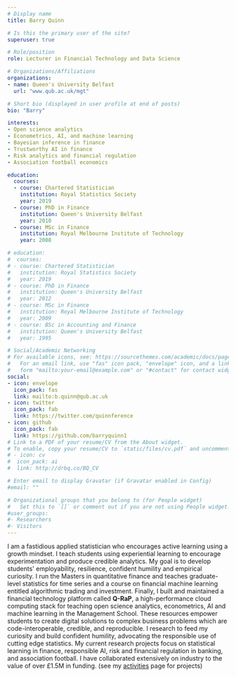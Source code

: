 ```yaml
---
# Display name
title: Barry Quinn

# Is this the primary user of the site?
superuser: true

# Role/position
role: Lecturer in Financial Technology and Data Science

# Organizations/Affiliations
organizations:
- name: Queen's University Belfast
  url: "www.qub.ac.uk/mgt"

# Short bio (displayed in user profile at end of posts)
bio: "Barry"

interests:
- Open science analytics
- Econometrics, AI, and machine learning
- Bayesian inference in finance
- Trustworthy AI in finance
- Risk analytics and financial regulation
- Association football economics

education:
  courses:
  - course: Chartered Statistician
    institution: Royal Statistics Society
    year: 2019
  - course: PhD in Finance
    institution: Queen's University Belfast
    year: 2010
  - course: MSc in Finance
    institution: Royal Melbourne Institute of Technology
    year: 2008

# education:
#  courses:
# - course: Chartered Statistician
#   institution: Royal Statistics Society
#   year: 2019
# - course: PhD in Finance
#   institution: Queen's University Belfast
#   year: 2012
# - course: MSc in Finance
#   institution: Royal Melbourne Institute of Technology
#   year: 2009
# - course: BSc in Accounting and Finance
#   institution: Queen's University Belfast
#   year: 1995

# Social/Academic Networking
# For available icons, see: https://sourcethemes.com/academic/docs/page-builder/#icons
#   For an email link, use "fas" icon pack, "envelope" icon, and a link in the
#   form "mailto:your-email@example.com" or "#contact" for contact widget.
social:
- icon: envelope
  icon_pack: fas
  link: mailto:b.quinn@qub.ac.uk
- icon: twitter
  icon_pack: fab
  link: https://twitter.com/quinnference
- icon: github
  icon_pack: fab
  link: https://github.com/barryquinn1
# Link to a PDF of your resume/CV from the About widget.
# To enable, copy your resume/CV to `static/files/cv.pdf` and uncomment the lines below.
# - icon: cv
#  icon_pack: ai
#  link: http://drbq.co/BQ_CV

# Enter email to display Gravatar (if Gravatar enabled in Config)
#email: ""

# Organizational groups that you belong to (for People widget)
#   Set this to `[]` or comment out if you are not using People widget.
#user_groups:
#- Researchers
#- Visitors
---
```


I am a fastidious applied statistician who encourages active learning using a growth mindset. I teach students using experiential learning to encourage experimentation and produce credible analytics. My goal is to develop students' employability, resilience, confident humility and empirical curiosity. I run the Masters in quantitative finance and teaches graduate-level statistics for time series and a course on financial machine learning entitled algorithmic trading and investment. Finally, I built and maintained a financial technology platform called **Q-RaP**, a high-performance cloud computing stack for teaching open science analytics, econometrics, AI and machine learning in the Management School. These resources empower students to create digital solutions to complex business problems which are code-interoperable, credible, and reproducible. I research to feed my curiosity and build confident humility, advocating the responsible use of cutting edge statistics. My current research projects focus on statistical learning in finance, responsible AI, risk and financial regulation in banking, and association football. I have collaborated extensively on industry to the value of over £1.5M in funding. (see my [activities](https://www.quinference.com/research/) page for projects)
